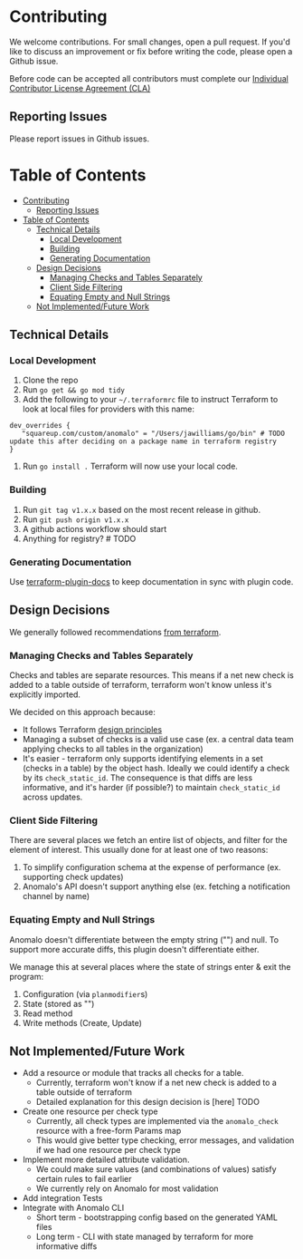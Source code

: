# Contributing

We welcome contributions. For small changes, open a pull request. If you'd like to discuss an improvement or fix before writing the code, please open a Github issue.

Before code can be accepted all contributors must complete our [Individual Contributor License Agreement (CLA)](https://spreadsheets.google.com/spreadsheet/viewform?formkey=dDViT2xzUHAwRkI3X3k5Z0lQM091OGc6MQ&ndplr=1)

## Reporting Issues

Please report issues in Github issues.

# Table of Contents

- [Contributing](#contributing)
  - [Reporting Issues](#reporting-issues)
- [Table of Contents](#table-of-contents)
  - [Technical Details](#technical-details)
    - [Local Development](#local-development)
    - [Building](#building)
    - [Generating Documentation](#generating-documentation)
  - [Design Decisions](#design-decisions)
    - [Managing Checks and Tables Separately](#managing-checks-and-tables-separately)
    - [Client Side Filtering](#client-side-filtering)
    - [Equating Empty and Null Strings](#equating-empty-and-null-strings)
  - [Not Implemented/Future Work](#not-implementedfuture-work)


## Technical Details
### Local Development
1. Clone the repo
2. Run `go get && go mod tidy`
3. Add the following to your `~/.terraformrc` file to instruct Terraform to look at local files for providers with this name:
```shell
dev_overrides {
   "squareup.com/custom/anomalo" = "/Users/jawilliams/go/bin" # TODO update this after deciding on a package name in terraform registry
}
```
1. Run `go install .` Terraform will now use your local code.

### Building
1. Run `git tag v1.x.x` based on the most recent release in github.
2. Run `git push origin v1.x.x` 
3. A github actions workflow should start
4. Anything for registry? # TODO

### Generating Documentation
Use [terraform-plugin-docs](https://github.com/hashicorp/terraform-plugin-docs) to keep documentation in sync with plugin code.

## Design Decisions

We generally followed recommendations [from terraform](https://developer.hashicorp.com/terraform/plugin/best-practices).

### Managing Checks and Tables Separately
Checks and tables are separate resources. This means if a net new check is added to a table outside of terraform, terraform won't know unless it's explicitly imported.

We decided on this approach because:

- It follows Terraform [design principles](https://developer.hashicorp.com/terraform/plugin/best-practices/hashicorp-provider-design-principles#resources-should-represent-a-single-api-object)
- Managing a subset of checks is a valid use case (ex. a central data team applying checks to all tables in the organization)
- It's easier - terraform only supports identifying elements in a set (checks in a table) by the object hash. Ideally we could identify a check by its `check_static_id`. The consequence is that diffs are less informative, and it's harder (if possible?) to maintain `check_static_id` across updates.

### Client Side Filtering
There are several places we fetch an entire list of objects, and filter for the element of interest. This usually done for at least one of two reasons:
1. To simplify configuration schema at the expense of performance (ex. supporting check updates)
2. Anomalo's API doesn't support anything else (ex. fetching a notification channel by name)

### Equating Empty and Null Strings
Anomalo doesn't differentiate between the empty string ("") and null. To support more accurate diffs, this plugin doesn't differentiate either.

We manage this at several places where the state of strings enter & exit the program:
1. Configuration (via `planmodifier`s)
2. State (stored as "")
3. Read method
4. Write methods (Create, Update)

## Not Implemented/Future Work

- Add a resource or module that tracks all checks for a table.
  - Currently, terraform won't know if a net new check is added to a table outside of terraform
  - Detailed explanation for this design decision is [here] TODO
- Create one resource per check type
  - Currently, all check types are implemented via the `anomalo_check` resource with a free-form Params map
  - This would give better type checking, error messages, and validation if we had one resource per check type
- Implement more detailed attribute validation.
  - We could make sure values (and combinations of values) satisfy certain rules to fail earlier
  - We currently rely on Anomalo for most validation
- Add integration Tests
- Integrate with Anomalo CLI
  - Short term - bootstrapping config based on the generated YAML files
  - Long term - CLI with state managed by terraform for more informative diffs
